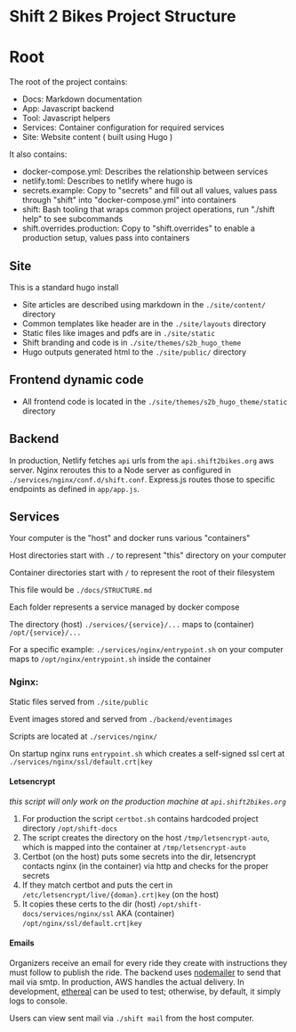 # Shift 2 Bikes Project Structure

# Root

The root of the project contains:

- Docs: Markdown documentation
- App: Javascript backend 
- Tool: Javascript helpers
- Services: Container configuration for required services
- Site: Website content ( built using Hugo )

It also contains:
- docker-compose.yml: Describes the relationship between services
- netlify.toml: Describes to netlify where hugo is
- secrets.example: Copy to "secrets" and fill out all values, values pass through "shift" into "docker-compose.yml" into containers
- shift: Bash tooling that wraps common project operations, run "./shift help" to see subcommands
- shift.overrides.production: Copy to "shift.overrides" to enable a production setup, values pass into containers

## Site

This is a standard hugo install

- Site articles are described using markdown in the `./site/content/` directory
- Common templates like header are in the `./site/layouts` directory
- Static files like images and pdfs are in `./site/static`
- Shift branding and code is in `./site/themes/s2b_hugo_theme`
- Hugo outputs generated html to the `./site/public/` directory

## Frontend dynamic code

- All frontend code is located in the `./site/themes/s2b_hugo_theme/static` directory

## Backend

In production,  Netlify fetches `api` urls from the `api.shift2bikes.org` aws server. Nginx reroutes this to a Node server as configured in `./services/nginx/conf.d/shift.conf`. Express.js routes those to specific endpoints as defined in `app/app.js`.

## Services

Your computer is the "host" and docker runs various "containers"

Host directories start with `./` to represent "this" directory on your computer

Container directories start with `/` to represent the root of their filesystem 

This file would be `./docs/STRUCTURE.md`

Each folder represents a service managed by docker compose

The directory (host) `./services/{service}/...` maps to (container) `/opt/{service}/...`

For a specific example: `./services/nginx/entrypoint.sh` on your computer maps to `/opt/nginx/entrypoint.sh` inside the container


### Nginx:

Static files served from `./site/public`

Event images stored and served from `./backend/eventimages`

Scripts are located at `./services/nginx/`

On startup nginx runs `entrypoint.sh` which creates a self-signed ssl cert at `./services/nginx/ssl/default.crt|key`

#### Letsencrypt

*this script will only work on the production machine at `api.shift2bikes.org`*

1. For production the script `certbot.sh` contains hardcoded project directory `/opt/shift-docs`
2. The script creates the directory on the host `/tmp/letsencrypt-auto`, which is mapped into the container at `/tmp/letsencrypt-auto`
3. Certbot (on the host) puts some secrets into the dir, letsencrypt contacts nginx (in the container) via http and checks for the proper secrets
4. If they match certbot and puts the cert in `/etc/letsencrypt/live/{doman}.crt|key` (on the host)
5. It copies these certs to the dir (host) `/opt/shift-docs/services/nginx/ssl` AKA (container) `/opt/nginx/ssl/default.crt|key`

#### Emails

Organizers receive an email for every ride they create with instructions they must follow to publish the ride. The backend uses [nodemailer](https://nodemailer.com) to send that mail via smtp. In production, AWS handles the actual delivery. In development, [ethereal](https://ethereal.email/messages) can be used to test; otherwise, by default, it simply logs to console. 

Users can view sent mail via `./shift mail` from the host computer.
